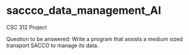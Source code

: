 # saccco_data_management_AI
CSC 312 Project

Question to be answered:  Write a program that assists a medium sized transport SACCO to manage its data.
